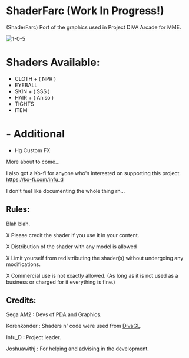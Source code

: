 # ShaderFarc (Work In Progress!)
(ShaderFarc) Port of the graphics used in Project DIVA Arcade for MME.

![1-0-5](https://cdn.discordapp.com/attachments/830105650403082331/1200535184647389315/Shader_Farc_Render_Release_1-0-5.png)

# Shaders Available:

 - CLOTH + ( NPR )
 - EYEBALL
 - SKIN + ( SSS )
 - HAIR + ( Aniso )
 - TIGHTS
 - ITEM

# - Additional
 - Hg Custom FX
   
More about to come...

I also got a Ko-fi for anyone who's interested on supporting this project.
https://ko-fi.com/infu_d

I don't feel like documenting the whole thing rn...

## Rules:
Blah blah.

X Please credit the shader if you use it in your content.

X Distribution of the shader with any model is allowed

X Limit yourself from redistributing the shader(s) without undergoing any modifications.

X Commercial use is not exactly allowed. (As long as it is not used as a business or charged for it everything is fine.)

## Credits:
Sega AM2    : Devs of PDA and Graphics.

Korenkonder : Shaders n' code were used from [DivaGL](https://github.com/korenkonder/DivaGL/tree/master).

Infu_D      : Project leader.

Joshuawithj : For helping and advising in the development.


